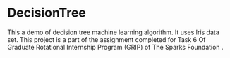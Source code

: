 # DecisionTree

This a demo of decision tree machine learning algorithm.
It uses Iris data set.
This project is a part of the assignment completed for Task 6 Of Graduate Rotational Internship Program (GRIP) of
The Sparks Foundation .
